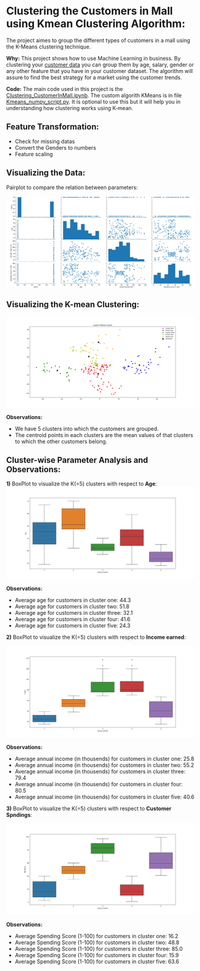 # Clustering the Customers in Mall using Kmean Clustering Algorithm:

The project aimes to group the different types of customers in a mall using the K-Means clustering technique.  

**Why:** This project shows how to use Machine Learning in business. By clustering your [customer data](https://github.com/srikanthv0610/Clustering-the-Customers-in-a-Mall/tree/main/dataset) you can group them by age, salary, gender or any other feature that you have in your customer dataset. The algorithm will assure to find the best strategy for a market using the customer trends.

**Code:** The main code used in this project is the [Clustering_CustomerInMall.ipynb](https://github.com/srikanthv0610/Clustering-the-Customers-in-a-Mall/blob/main/Clustering_CustomersInMall.py). The custom algorith KMeans is in file [Kmeans_numpy_script.py](https://github.com/srikanthv0610/Clustering-the-Customers-in-a-Mall/blob/main/Kmean_numpy_scipt.py). It is optional to use this but it will help you in understanding how clustering works using K-mean.

## Feature Transformation:

* Check for missing datas
* Convert the Genders to numbers
* Feature scaling

## Visualizing the Data:

Pairplot to compare the relation between parameters:

![Correlation_plot](https://github.com/srikanthv0610/Clustering-the-Customers-in-a-Mall/blob/main/plots/Figure_2.png)


## Visualizing the K-mean Clustering:

![Cluster_plot](https://github.com/srikanthv0610/Clustering-the-Customers-in-a-Mall/blob/main/plots/Figure_3.png)

**Observations:**
* We have 5 clusters into which the customers are grouped. 
* The centroid points in each clusters are the mean values of that clusters to which the other customers belong.

## Cluster-wise Parameter Analysis and Observations:

**1)** BoxPlot to visualize the K(=5) clusters with respect to **Age**:
 ![AgeCluster_plot](https://github.com/srikanthv0610/Clustering-the-Customers-in-a-Mall/blob/main/plots/agewise_cluster.png)
  
**Observations:**
* Average age for customers in cluster one: 44.3
* Average age for customers in cluster two: 51.8
* Average age for customers in cluster three: 32.1
* Average age for customers in cluster four: 41.6
* Average age for customers in cluster five: 24.3
 
**2)** BoxPlot to visualize the K(=5) clusters with respect to **Income earned**:

 ![IncomeCluster_plot](https://github.com/srikanthv0610/Clustering-the-Customers-in-a-Mall/blob/main/plots/income_cluster.png)
 
 **Observations:**
* Average annual income (in thousends) for customers in cluster one: 25.8
* Average annual income (in thousends) for customers in cluster two: 55.2
* Average annual income (in thousends) for customers in cluster three: 79.4
* Average annual income (in thousends) for customers in cluster four: 80.5
* Average annual income (in thousends) for customers in cluster five: 40.6
 
 **3)** BoxPlot to visualize the K(=5) clusters with respect to **Customer Spndings**:

 ![SpendingCluster_plot](https://github.com/srikanthv0610/Clustering-the-Customers-in-a-Mall/blob/main/plots/Spending_cluster.png)
 
  **Observations:**
* Average Spending Score (1-100) for customers in cluster one: 16.2
* Average Spending Score (1-100) for customers in cluster two: 48.8
* Average Spending Score (1-100) for customers in cluster three: 85.0
* Average Spending Score (1-100) for customers in cluster four: 15.9
* Average Spending Score (1-100) for customers in cluster five: 63.6
 

